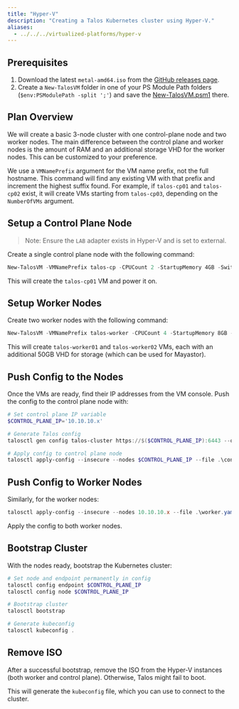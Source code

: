```yaml
---
title: "Hyper-V"
description: "Creating a Talos Kubernetes cluster using Hyper-V."
aliases:
  - ../../../virtualized-platforms/hyper-v
---
```


## Prerequisites

1. Download the latest `metal-amd64.iso` from the [GitHub releases page](https://github.com/siderolabs/talos/releases).
2. Create a `New-TalosVM` folder in one of your PS Module Path folders (`$env:PSModulePath -split ';'`) and save the [New-TalosVM.psm1](https://github.com/nebula-it/New-TalosVM/blob/main/Talos/1.0.0/Talos.psm1) there.

## Plan Overview

We will create a basic 3-node cluster with one control-plane node and two worker nodes.
The main difference between the control plane and worker nodes is the amount of RAM and an additional storage VHD for the worker nodes.
This can be customized to your preference.

We use a `VMNamePrefix` argument for the VM name prefix, not the full hostname.
This command will find any existing VM with that prefix and increment the highest suffix found.
For example, if `talos-cp01` and `talos-cp02` exist, it will create VMs starting from `talos-cp03`, depending on the `NumberOfVMs` argument.

## Setup a Control Plane Node

> Note: Ensure the `LAB` adapter exists in Hyper-V and is set to external.

Create a single control plane node with the following command:

```powershell
New-TalosVM -VMNamePrefix talos-cp -CPUCount 2 -StartupMemory 4GB -SwitchName LAB -TalosISOPath C:\ISO\metal-amd64.iso -NumberOfVMs 1 -VMDestinationBasePath 'D:\Virtual Machines\Test VMs\Talos'
```

This will create the `talos-cp01` VM and power it on.

## Setup Worker Nodes

Create two worker nodes with the following command:

```powershell
New-TalosVM -VMNamePrefix talos-worker -CPUCount 4 -StartupMemory 8GB -SwitchName LAB -TalosISOPath C:\ISO\metal-amd64.iso -NumberOfVMs 2 -VMDestinationBasePath 'D:\Virtual Machines\Test VMs\Talos' -StorageVHDSize 50GB
```

This will create `talos-worker01` and `talos-worker02` VMs, each with an additional 50GB VHD for storage (which can be used for Mayastor).

## Push Config to the Nodes

Once the VMs are ready, find their IP addresses from the VM console.
Push the config to the control plane node with:

```powershell
# Set control plane IP variable
$CONTROL_PLANE_IP='10.10.10.x'

# Generate Talos config
talosctl gen config talos-cluster https://$($CONTROL_PLANE_IP):6443 --output-dir .

# Apply config to control plane node
talosctl apply-config --insecure --nodes $CONTROL_PLANE_IP --file .\controlplane.yaml
```

## Push Config to Worker Nodes

Similarly, for the worker nodes:

```powershell
talosctl apply-config --insecure --nodes 10.10.10.x --file .\worker.yaml
```

Apply the config to both worker nodes.

## Bootstrap Cluster

With the nodes ready, bootstrap the Kubernetes cluster:

```powershell
# Set node and endpoint permanently in config
talosctl config endpoint $CONTROL_PLANE_IP
talosctl config node $CONTROL_PLANE_IP

# Bootstrap cluster
talosctl bootstrap

# Generate kubeconfig
talosctl kubeconfig .
```

## Remove ISO

After a successful bootstrap, remove the ISO from the Hyper-V instances (both worker and control plane).
Otherwise, Talos might fail to boot.

This will generate the `kubeconfig` file, which you can use to connect to the cluster.
